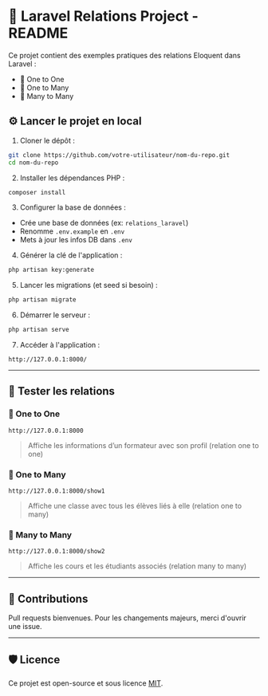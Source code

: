 # 📘 Laravel Relations Project - README

Ce projet contient des exemples pratiques des relations Eloquent dans Laravel :
- 🔁 One to One
- 🔁 One to Many
- 🔁 Many to Many

## ⚙️ Lancer le projet en local

1. Cloner le dépôt :
```bash
git clone https://github.com/votre-utilisateur/nom-du-repo.git
cd nom-du-repo
```

2. Installer les dépendances PHP :
```bash
composer install
```

3. Configurer la base de données :
- Crée une base de données (ex: `relations_laravel`)
- Renomme `.env.example` en `.env`
- Mets à jour les infos DB dans `.env`

4. Générer la clé de l'application :
```bash
php artisan key:generate
```

5. Lancer les migrations (et seed si besoin) :
```bash
php artisan migrate
```

6. Démarrer le serveur :
```bash
php artisan serve
```

7. Accéder à l'application :
```
http://127.0.0.1:8000/
```

---

## 🧪 Tester les relations

### 🔸 One to One
```text
http://127.0.0.1:8000
```
> Affiche les informations d’un formateur avec son profil (relation one to one)

### 🔸 One to Many
```text
http://127.0.0.1:8000/show1
```
> Affiche une classe avec tous les élèves liés à elle (relation one to many)

### 🔸 Many to Many
```text
http://127.0.0.1:8000/show2
```
> Affiche les cours et les étudiants associés (relation many to many)

---

## 🙌 Contributions
Pull requests bienvenues. Pour les changements majeurs, merci d'ouvrir une issue.

---

## 🛡️ Licence
Ce projet est open-source et sous licence [MIT](LICENSE).
